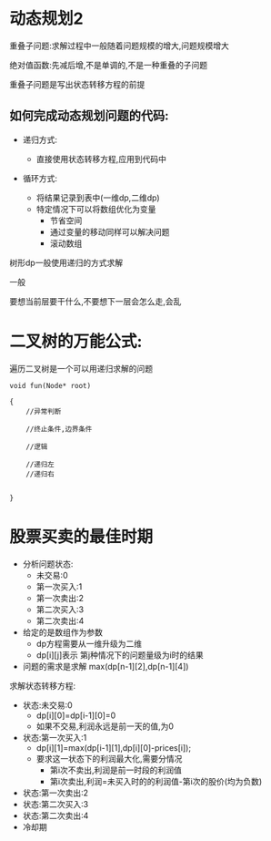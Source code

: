 # 动态规划2

重叠子问题:求解过程中一般随着问题规模的增大,问题规模增大

绝对值函数:先减后增,不是单调的,不是一种重叠的子问题

重叠子问题是写出状态转移方程的前提



## 如何完成动态规划问题的代码:

- 递归方式:
  - 直接使用状态转移方程,应用到代码中

- 循环方式:
  - 将结果记录到表中(一维dp,二维dp)
  - 特定情况下可以将数组优化为变量
    - 节省空间
    - 通过变量的移动同样可以解决问题
    - 滚动数组



树形dp一般使用递归的方式求解

一般

要想当前层要干什么,不要想下一层会怎么走,会乱

# 二叉树的万能公式:

遍历二叉树是一个可以用递归求解的问题

```
void fun(Node* root)

{
	//异常判断
	
	//终止条件,边界条件
	
	//逻辑
	
	//递归左
	//递归右


}
```

# 股票买卖的最佳时期

- 分析问题状态:
  - 未交易:0
  - 第一次买入:1
  - 第一次卖出:2
  - 第二次买入:3
  - 第二次卖出:4
- 给定的是数组作为参数
  - dp方程需要从一维升级为二维
  - dp\[i][j]表示 第j种情况下的问题量级为i时的结果
- 问题的需求是求解 max(dp\[n-1][2],dp\[n-1][4])

求解状态转移方程:

- 状态:未交易:0
  - dp\[i][0]=dp\[i-1][0]=0
  - 如果不交易,利润永远是前一天的值,为0
- 状态:第一次买入:1
  - dp\[i][1]=max(dp\[i-1][1],dp\[i][0]-prices[i]);
  - 要求这一状态下的利润最大化,需要分情况
    - 第i次不卖出,利润是前一时段的利润值
    - 第i次卖出,利润=未买入时的的利润值-第i次的股价(均为负数)
- 状态:第一次卖出:2
- 状态:第二次买入:3
- 状态:第二次卖出:4
- 冷却期